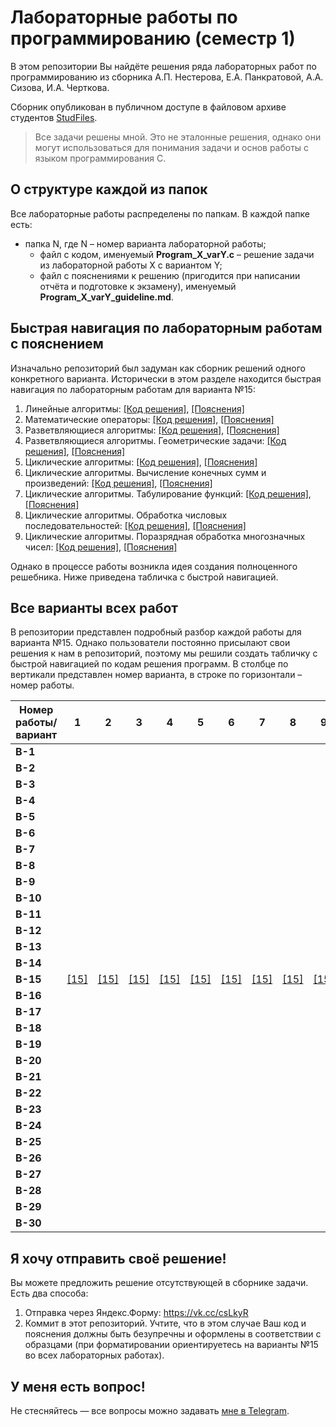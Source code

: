 # Лабораторные работы по программированию (семестр 1)
В этом репозитории Вы найдёте решения ряда лабораторных работ по программированию из сборника А.П. Нестерова, Е.А. Панкратовой, А.А. Сизова, И.А. Черткова.

Сборник опубликован в публичном доступе в файловом архиве студентов [StudFiles](https://studfile.net/preview/2715555).

> Все задачи решены мной. Это не эталонные решения, однако они могут использоваться для понимания задачи и основ работы с языком программирования C.

## О структуре каждой из папок

Все лабораторные работы распределены по папкам. В каждой папке есть:
- папка N, где N – номер варианта лабораторной работы;
  - файл с кодом, именуемый **Program_X_varY.c** – решение задачи из лабораторной работы X с вариантом Y;
  - файл с пояснениями к решению (пригодится при написании отчёта и подготовке к экзамену), именуемый **Program_X_varY_guideline.md**.

## Быстрая навигация по лабораторным работам с пояснением

Изначально репозиторий был задуман как сборник решений одного конкретного варианта. Исторически в этом разделе находится быстрая навигация по лабораторным работам для варианта №15:
1. Линейные алгоритмы: [[Код решения]](1.%20Линейные%20алгоритмы/15/Program_1_var15.c), [[Пояснения]](1.%20Линейные%20алгоритмы/15/Program_1_var15_guideline.md)
2. Математические операторы: [[Код решения]](2.%20Математические%20операторы/15/Program_2_var15.c), [[Пояснения]](2.%20Математические%20операторы/15/Program_2_var15_guideline.md)
3. Разветвляющиеся алгоритмы: [[Код решения]](3.%20Разветвляющиеся%20алгоритмы/15/Program_3_var15.c), [[Пояснения]](3.%20Разветвляющиеся%20алгоритмы/15/Program_3_var15_guideline.md)
4. Разветвляющиеся алгоритмы. Геометрические задачи: [[Код решения]](4.%20Разветвляющиеся%20алгоритмы.%20Геометрические%20задачи/15/Program_4_var15.c), [[Пояснения]](4.%20Разветвляющиеся%20алгоритмы.%20Геометрические%20задачи/15/Program_4_var15_guideline.md)
5. Циклические алгоритмы: [[Код решения]](5.%20Циклические%20алгоритмы/15/Program_5_var15.c), [[Пояснения]](5.%20Циклические%20алгоритмы/15/Program_5_var15_guideline.md)
6. Циклические алгоритмы. Вычисление конечных сумм и произведений: [[Код решения]](6.%20Циклические%20алгоритмы.%20Вычисление%20конечных%20сумм%20и%20произведений/15/Program_6_var15.c), [[Пояснения]](6.%20Циклические%20алгоритмы.%20Вычисление%20конечных%20сумм%20и%20произведений/15/Program_6_var15_guideline.md)
7. Циклические алгоритмы. Табулирование функций: [[Код решения]](7.%20Циклические%20алгоритмы.%20Табулирование%20функций/15/Program_7_var15.c), [[Пояснения]](7.%20Циклические%20алгоритмы.%20Табулирование%20функций/15/Program_7_var15_guideline.md)
8. Циклические алгоритмы. Обработка числовых последовательностей: [[Код решения]](8.%20Циклические%20алгоритмы.%20Обработка%20числовых%20последовательностей/15/Program_8_var15.c), [[Пояснения]](8.%20Циклические%20алгоритмы.%20Обработка%20числовых%20последовательностей/15/Program_8_var15_guideline.md)
9. Циклические алгоритмы. Поразрядная обработка многозначных чисел: [[Код решения]](9.%20Циклические%20алгоритмы.%20Поразрядная%20обработка%20многозначных%20чисел/15/Program_9_var15.c), [[Пояснения]](9.%20Циклические%20алгоритмы.%20Поразрядная%20обработка%20многозначных%20чисел/15/Program_9_var15_guideline.md)

Однако в процессе работы возникла идея создания полноценного решебника. Ниже приведена табличка с быстрой навигацией.

## Все варианты всех работ

В репозитории представлен подробный разбор каждой работы для варианта №15. Однако пользователи постоянно присылают свои решения к нам в репозиторий, поэтому мы решили создать табличку с быстрой навигацией по кодам решения программ.
В столбце по вертикали представлен номер варианта, в строке по горизонтали – номер работы.

| Номер работы/вариант | 1                                     | 2                                       | 3                                           | 4                                                                      | 5                                       | 6                                                                                          | 7                                                                  | 8                                                                                     | 9                                                                                         | 10 | 11 | 12 | 13 | 14 | 15 | 16 | 17 | 18 | 19 | 20 | 21 | 22 | 23 | 24 | 25 | 26 | 27 | 28 | 29 | 30 | 31 | 32 | 33 | 34 |
|----------------------|---------------------------------------|-----------------------------------------|---------------------------------------------|------------------------------------------------------------------------|-----------------------------------------|--------------------------------------------------------------------------------------------|--------------------------------------------------------------------|---------------------------------------------------------------------------------------|-------------------------------------------------------------------------------------------|----|----|----|----|----|----|----|----|----|----|----|----|----|----|----|----|----|----|----|----|----|----|----|----|----|
| **В-1**              |                                       |                                         |                                             |                                                                        |                                         |                                                                                            |                                                                    |                                                                                       |                                                                                           |    |    |    |    |    |    |    |    |    |    |    |    |    |    |    |    |    |    |    |    |    |    |    |    |    |
| **В-2**              |                                       |                                         |                                             |                                                                        |                                         |                                                                                            |                                                                    |                                                                                       |                                                                                           |    |    |    |    |    |    |    |    |    |    |    |    |    |    |    |    |    |    |    |    |    |    |    |    |    |
| **В-3**              |                                       |                                         |                                             |                                                                        |                                         |                                                                                            |                                                                    |                                                                                       |                                                                                           |    |    |    |    |    |    |    |    |    |    |    |    |    |    |    |    |    |    |    |    |    |    |    |    |    |
| **В-4**              |                                       |                                         |                                             |                                                                        |                                         |                                                                                            |                                                                    |                                                                                       |                                                                                           |    |    |    |    |    |    |    |    |    |    |    |    |    |    |    |    |    |    |    |    |    |    |    |    |    |
| **В-5**              |                                       |                                         |                                             |                                                                        |                                         |                                                                                            |                                                                    |                                                                                       |                                                                                           |    |    |    |    |    |    |    |    |    |    |    |    |    |    |    |    |    |    |    |    |    |    |    |    |    |
| **В-6**              |                                       |                                         |                                             |                                                                        |                                         |                                                                                            |                                                                    |                                                                                       |                                                                                           |    |    |    |    |    |    |    |    |    |    |    |    |    |    |    |    |    |    |    |    |    |    |    |    |    |
| **В-7**              |                                       |                                         |                                             |                                                                        |                                         |                                                                                            |                                                                    |                                                                                       |                                                                                           |    |    |    |    |    |    |    |    |    |    |    |    |    |    |    |    |    |    |    |    |    |    |    |    |    |
| **В-8**              |                                       |                                         |                                             |                                                                        |                                         |                                                                                            |                                                                    |                                                                                       |                                                                                           |    |    |    |    |    |    |    |    |    |    |    |    |    |    |    |    |    |    |    |    |    |    |    |    |    |
| **В-9**              |                                       |                                         |                                             |                                                                        |                                         |                                                                                            |                                                                    |                                                                                       |                                                                                           |    |    |    |    |    |    |    |    |    |    |    |    |    |    |    |    |    |    |    |    |    |    |    |    |    |
| **В-10**             |                                       |                                         |                                             |                                                                        |                                         |                                                                                            |                                                                    |                                                                                       |                                                                                           |    |    |    |    |    |    |    |    |    |    |    |    |    |    |    |    |    |    |    |    |    |    |    |    |    |
| **В-11**             |                                       |                                         |                                             |                                                                        |                                         |                                                                                            |                                                                    |                                                                                       |                                                                                           |    |    |    |    |    |    |    |    |    |    |    |    |    |    |    |    |    |    |    |    |    |    |    |    |    |
| **В-12**             |                                       |                                         |                                             |                                                                        |                                         |                                                                                            |                                                                    |                                                                                       |                                                                                           |    |    |    |    |    |    |    |    |    |    |    |    |    |    |    |    |    |    |    |    |    |    |    |    |    |
| **В-13**             |                                       |                                         |                                             |                                                                        |                                         |                                                                                            |                                                                    |                                                                                       |                                                                                           |    |    |    |    |    |    |    |    |    |    |    |    |    |    |    |    |    |    |    |    |    |    |    |    |    |
| **В-14**             |                                       |                                         |                                             |                                                                        |                                         |                                                                                            |                                                                    |                                                                                       |                                                                                           |    |    |    |    |    |    |    |    |    |    |    |    |    |    |    |    |    |    |    |    |    |    |    |    |    |
| **В-15**             | [[15]](1.%20Линейные%20алгоритмы/15/) | [[15]](2.%20Математические%20операторы) | [[15]](3.%20Разветвляющиеся%20алгоритмы/15) | [[15]](4.%20Разветвляющиеся%20алгоритмы.%20Геометрические%20задачи/15) | [[15]](5.%20Циклические%20алгоритмы/15) | [[15]](6.%20Циклические%20алгоритмы.%20Вычисление%20конечных%20сумм%20и%20произведений/15) | [[15]](7.%20Циклические%20алгоритмы.%20Табулирование%20функций/15) | [[15]](8.%20Циклические%20алгоритмы.%20Обработка%20числовых%20последовательностей/15) | [[15]](9.%20Циклические%20алгоритмы.%20Поразрядная%20обработка%20многозначных%20чисел/15) |    |    |    |    |    |    |    |    |    |    |    |    |    |    |    |    |    |    |    |    |    |    |    |    |    |
| **В-16**             |                                       |                                         |                                             |                                                                        |                                         |                                                                                            |                                                                    |                                                                                       |                                                                                           |    |    |    |    |    |    |    |    |    |    |    |    |    |    |    |    |    |    |    |    |    |    |    |    |    |
| **В-17**             |                                       |                                         |                                             |                                                                        |                                         |                                                                                            |                                                                    |                                                                                       |                                                                                           |    |    |    |    |    |    |    |    |    |    |    |    |    |    |    |    |    |    |    |    |    |    |    |    |    |
| **В-18**             |                                       |                                         |                                             |                                                                        |                                         |                                                                                            |                                                                    |                                                                                       |                                                                                           |    |    |    |    |    |    |    |    |    |    |    |    |    |    |    |    |    |    |    |    |    |    |    |    |    |
| **В-19**             |                                       |                                         |                                             |                                                                        |                                         |                                                                                            |                                                                    |                                                                                       |                                                                                           |    |    |    |    |    |    |    |    |    |    |    |    |    |    |    |    |    |    |    |    |    |    |    |    |    |
| **В-20**             |                                       |                                         |                                             |                                                                        |                                         |                                                                                            |                                                                    |                                                                                       |                                                                                           |    |    |    |    |    |    |    |    |    |    |    |    |    |    |    |    |    |    |    |    |    |    |    |    |    |
| **В-21**             |                                       |                                         |                                             |                                                                        |                                         |                                                                                            |                                                                    |                                                                                       |                                                                                           |    |    |    |    |    |    |    |    |    |    |    |    |    |    |    |    |    |    |    |    |    |    |    |    |    |
| **В-22**             |                                       |                                         |                                             |                                                                        |                                         |                                                                                            |                                                                    |                                                                                       |                                                                                           |    |    |    |    |    |    |    |    |    |    |    |    |    |    |    |    |    |    |    |    |    |    |    |    |    |
| **В-23**             |                                       |                                         |                                             |                                                                        |                                         |                                                                                            |                                                                    |                                                                                       |                                                                                           |    |    |    |    |    |    |    |    |    |    |    |    |    |    |    |    |    |    |    |    |    |    |    |    |    |
| **В-24**             |                                       |                                         |                                             |                                                                        |                                         |                                                                                            |                                                                    |                                                                                       |                                                                                           |    |    |    |    |    |    |    |    |    |    |    |    |    |    |    |    |    |    |    |    |    |    |    |    |    |
| **В-25**             |                                       |                                         |                                             |                                                                        |                                         |                                                                                            |                                                                    |                                                                                       |                                                                                           |    |    |    |    |    |    |    |    |    |    |    |    |    |    |    |    |    |    |    |    |    |    |    |    |    |
| **В-26**             |                                       |                                         |                                             |                                                                        |                                         |                                                                                            |                                                                    |                                                                                       |                                                                                           |    |    |    |    |    |    |    |    |    |    |    |    |    |    |    |    |    |    |    |    |    |    |    |    |    |
| **В-27**             |                                       |                                         |                                             |                                                                        |                                         |                                                                                            |                                                                    |                                                                                       |                                                                                           |    |    |    |    |    |    |    |    |    |    |    |    |    |    |    |    |    |    |    |    |    |    |    |    |    |
| **В-28**             |                                       |                                         |                                             |                                                                        |                                         |                                                                                            |                                                                    |                                                                                       |                                                                                           |    |    |    |    |    |    |    |    |    |    |    |    |    |    |    |    |    |    |    |    |    |    |    |    |    |
| **В-29**             |                                       |                                         |                                             |                                                                        |                                         |                                                                                            |                                                                    |                                                                                       |                                                                                           |    |    |    |    |    |    |    |    |    |    |    |    |    |    |    |    |    |    |    |    |    |    |    |    |    |
| **В-30**             |                                       |                                         |                                             |                                                                        |                                         |                                                                                            |                                                                    |                                                                                       |                                                                                           |    |    |    |    |    |    |    |    |    |    |    |    |    |    |    |    |    |    |    |    |    |    |    |    |    |

## Я хочу отправить своё решение!

Вы можете предложить решение отсутствующей в сборнике задачи. Есть два способа:
1. Отправка через Яндекс.Форму: https://vk.cc/csLkyR
2. Коммит в этот репозиторий. Учтите, что в этом случае Ваш код и пояснения должны быть безупречны и оформлены в соответствии с образцами (при форматировании ориентируетесь на варианты №15 во всех лабораторных работах).

## У меня есть вопрос!

Не стесняйтесь — все вопросы можно задавать [мне в Telegram](https://t.me/plunkzy).